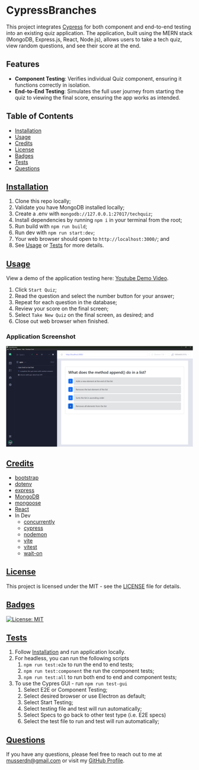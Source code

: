 # CypressBranches
 This project integrates [Cypress](https://www.cypress.io/) for both component and end-to-end testing into an existing quiz application. The application, built using the MERN stack (MongoDB, Express.js, React, Node.js), allows users to take a tech quiz, view random questions, and see their score at the end.

## Features
- **Component Testing**: Verifies individual Quiz component, ensuring it functions correctly in isolation.
- **End-to-End Testing**: Simulates the full user journey from starting the quiz to viewing the final score, ensuring the app works as intended.

## Table of Contents
 - [Installation](#installation)
 - [Usage](#usage)
 - [Credits](#credits)
 - [License](#license)
 - [Badges](#badges)
 - [Tests](#tests)
 - [Questions](#questions)

## [Installation](#installation)
  1. Clone this repo locally;
  2. Validate you have MongoDB installed locally; 
  3. Create a .env with `mongodb://127.0.0.1:27017/techquiz`;
  4. Install dependencies by running `npm i` in your terminal from the root; 
  5. Run build with `npm run build`;
  6. Run dev with `npm run start:dev`;
  7. Your web browser should open to `http://localhost:3000/`; and
  8. See [Usage](#usage) or [Tests](#tests) for more details.

  ## [Usage](#usage)
  View a demo of the application testing here: [Youtube Demo Video](https://youtu.be/PpANe3iNgqA).
  1. Click `Start Quiz`;
  2. Read the question and select the number button for your answer;
  3. Repeat for each question in the database;
  4. Review your score on the final screen;
  5. Select `Take New Quiz` on the final screen, as desired; and
  6. Close out web browser when finished.
  
  ### Application Screenshot
  ![CypressBranches Screenshot](./Assets/cypressBranches_ss.png)

  ## [Credits](#credits)
  - [bootstrap](https://getbootstrap.com/)
  - [dotenv](https://www.npmjs.com/package/dotenv)
  - [express](https://expressjs.com/)
  - [MongoDB](https://www.mongodb.com/)
  - [mongoose](https://mongoosejs.com/)
  - [React](https://react.dev/)
   - In Dev
      - [concurrently](https://www.npmjs.com/package/concurrently)
      - [cypress](https://www.cypress.io/)
      - [nodemon](https://nodemon.io/)
      - [vite](https://vite.dev/)
      - [vitest](https://vitest.dev/)
      - [wait-on](https://www.npmjs.com/package/wait-on)
  
  ## [License](#license)
  This project is licensed under the MIT - see the [LICENSE](LICENSE) file for details.

  ## [Badges](#badges)
  [![License: MIT](https://img.shields.io/badge/License-MIT-yellow.svg)](https://opensource.org/licenses/MIT)


  ## [Tests](#tests)
   1. Follow [Installation](#installation) and run application locally.
   2. For headless, you can run the following scripts
        1. `npm run test:e2e` to run the end to end tests; 
        2. `npm run test:component` the run the component tests;
        3. `npm run test:all` to run both end to end and component tests;
   3. To use the Cypres GUI - run `npm run test-gui`
        1. Select E2E or Component Testing; 
        2. Select desired browser or use Electron as default;
        3. Select Start Testing; 
        4. Select testing file and test will run automatically;
        5. Select Specs to go back to other test type (i.e. E2E specs)
        6. Select the test file to run and test will run automatically; 


  ## [Questions](#questions)
  If you have any questions, please feel free to reach out to me at musserdn@gmail.com or visit my [GitHub Profile](https://github.com/musserdn/).